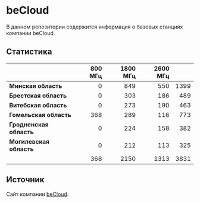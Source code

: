 # beCloud
В данном репозитории содержится информация о базовых станциях компании beCloud.

## Статистика
&nbsp; | 800 МГц | 1800 МГц | 2600 МГц | &nbsp;
:--- | ---: | ---: | ---: | ---:
**Минская область** | 0 | 849 | 550 | 1399
**Брестская область** | 0 | 303 | 186 | 489
**Витебская область** | 0 | 273 | 190 | 463
**Гомельская область** | 368 | 289 | 116 | 773
**Гродненская область** | 0 |  224 | 158 | 382
**Могилевская область** | 0 | 212 | 113 | 325
&nbsp; | 368 |  2150 | 1313 | 3831

## Источник
Сайт компании [beCloud](https://becloud.by/customers/ob-lte-advanced).